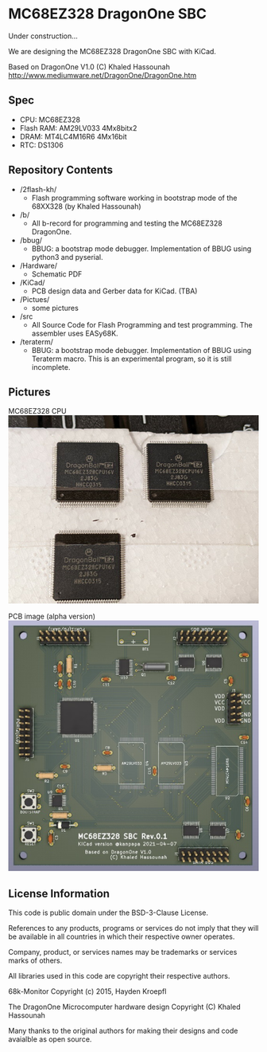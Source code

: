 # MC68EZ328 DragonOne SBC

Under construction...  

We are designing the MC68EZ328 DragonOne SBC with KiCad. 

Based on DragonOne V1.0 (C) Khaled Hassounah  
http://www.mediumware.net/DragonOne/DragonOne.htm  

## Spec

* CPU: MC68EZ328
* Flash RAM: AM29LV033 4Mx8bitx2
* DRAM: MT4LC4M16R6 4Mx16bit
* RTC: DS1306

## Repository Contents

* /2flash-kh/
  * Flash programming software working in bootstrap mode of the 68XX328 (by Khaled Hassounah)
* /b/
  * All b-record for programming and testing the MC68EZ328 DragonOne. 
* /bbug/
  * BBUG: a bootstrap mode debugger. Implementation of BBUG using python3 and pyserial.
* /Hardware/
  * Schematic PDF
* /KiCad/
  * PCB design data and Gerber data for KiCad. (TBA) 
* /Pictues/
  * some pictures
* /src
  * All Source Code for Flash Programming and test programming. The assembler uses EASy68K.
* /teraterm/
  * BBUG: a bootstrap mode debugger. Implementation of BBUG using Teraterm macro. This is an experimental program, so it is still incomplete.

## Pictures

MC68EZ328 CPU  
![MC68EZ328 CPU](/Pictures/dragonball_mc68ez328_cpu.jpg)

PCB image (alpha version)  
![PCB image by KiCad](/Pictures/DragonOne_rev01_kicad.jpg) 


## License Information

This code is public domain under the BSD-3-Clause License.

References to any products, programs or services do not imply that they will be available in all countries in which their respective owner operates.

Company, product, or services names may be trademarks or services marks of others.

All libraries used in this code are copyright their respective authors.

68k-Monitor Copyright (c) 2015, Hayden Kroepfl  

The DragonOne Microcomputer hardware design Copyright (C) Khaled Hassounah

Many thanks to the original authors for making their designs and code avaialble as open source.

